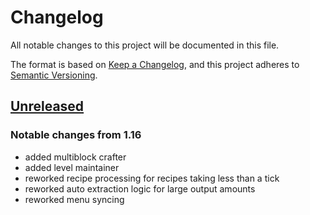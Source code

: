 # Changelog

All notable changes to this project will be documented in this file.

The format is based on [Keep a Changelog],
and this project adheres to [Semantic Versioning].

## [Unreleased]

### Notable changes from 1.16
- added multiblock crafter
- added level maintainer
- reworked recipe processing for recipes taking less than a tick
- reworked auto extraction logic for large output amounts
- reworked menu syncing

<!-- Links -->
[keep a changelog]: https://keepachangelog.com/en/1.0.0/
[semantic versioning]: https://semver.org/spec/v2.0.0.html

<!-- Versions -->
[unreleased]: https://github.com/AlmostReliable/lazierae2-forge/compare/v1.18-3.0.0...HEAD
[1.0.0]: https://github.com/AlmostReliable/lazierae2-forge/releases/tag/v1.18-3.0.0
